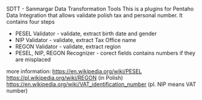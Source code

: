 SDTT  - Sanmargar Data Transformation Tools
This is a plugins for Pentaho Data Integration that allows validate polish tax and personal number. It contains four steps 

* PESEL Validator - validate, extract birth date and gender
* NIP Validator - validate, extract Tax Office name
* REGON Validator - validate, extract region
* PESEL, NIP, REGON Recognizer - corect fields contains numbers if they are misplaced

more information:
https://en.wikipedia.org/wiki/PESEL
https://pl.wikipedia.org/wiki/REGON (in Polish)
https://en.wikipedia.org/wiki/VAT_identification_number (pl. NIP means VAT number)

